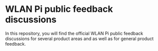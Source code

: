 # WLAN Pi public feedback discussions

In this repository, you will find the official WLAN Pi public feedback discussions for several product areas and as well as for general product feedback.
